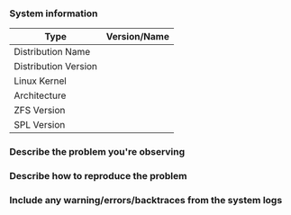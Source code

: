 <!--
Thank you for reporting an issue.

This issue tracker is for bugs and issues only.
If you need general support please use 
our mailing list. https://github.com/zfsonlinux/zfs/wiki/Mailing-Lists

Please fill in as much of the template as possible.
-->

### System information
<!--  add version after "|" character -->
Type                                | Version/Name
  ---                                  |     --- 
Distribution Name       | 
Distribution Version    | 
Linux Kernel                 | 
Architecture                 | 
ZFS Version                  | 
SPL Version                  | 
<!-- 
Commands to find ZFS/SPL versions:
modinfo zfs | grep -iw version
modinfo spl | grep -iw version 
-->

### Describe the problem you're observing

### Describe how to reproduce the problem

### Include any warning/errors/backtraces from the system logs

<!-- 

Hints for formatting

```
wrap commands with ```
```

    prefix multiline output with four spaces. an easy way is to pipe it to sed 's/^/\ \ \ \ /g'
    
    pool: rpool
     state: ONLINE
    status: Some supported features are not enabled on the pool. The pool can
        still be used, but some features are unavailable.

-->

